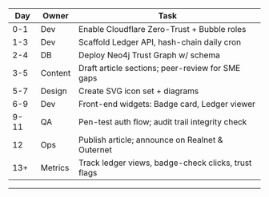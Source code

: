 |Day|Owner|Task|
|---|---|---|
|0-1|Dev|Enable Cloudflare Zero-Trust + Bubble roles|
|1-3|Dev|Scaffold Ledger API, hash-chain daily cron|
|2-4|DB|Deploy Neo4j Trust Graph w/ schema|
|3-5|Content|Draft article sections; peer-review for SME gaps|
|5-7|Design|Create SVG icon set + diagrams|
|6-9|Dev|Front-end widgets: Badge card, Ledger viewer|
|9-11|QA|Pen-test auth flow; audit trail integrity check|
|12|Ops|Publish article; announce on Realnet & Outernet|
|13+|Metrics|Track ledger views, badge-check clicks, trust flags|  
---